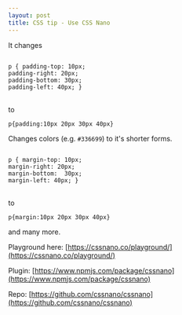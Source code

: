 ```yaml
---
layout: post
title: CSS tip - Use CSS Nano
---
```


It changes

<pre>
<code>
p { padding-top: 10px;
padding-right: 20px;
padding-bottom: 30px;
padding-left: 40px; }  
</code>
</pre>

to 

`p{padding:10px 20px 30px 40px}`

Changes colors (e.g. `#336699`) to it's shorter forms.


<pre>
<code>
p { margin-top: 10px;
margin-right: 20px;
margin-bottom:  30px;
margin-left: 40px; }
</code>
</pre>

to 

`p{margin:10px 20px 30px 40px}`

and many more.

Playground here: [https://cssnano.co/playground/](https://cssnano.co/playground/)

Plugin: [https://www.npmjs.com/package/cssnano](https://www.npmjs.com/package/cssnano)

Repo: [https://github.com/cssnano/cssnano](https://github.com/cssnano/cssnano)